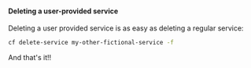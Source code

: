 #### Deleting a user-provided service

Deleting a user provided service is as easy as deleting a regular service:

```sh
cf delete-service my-other-fictional-service -f
```

And that's it!!
